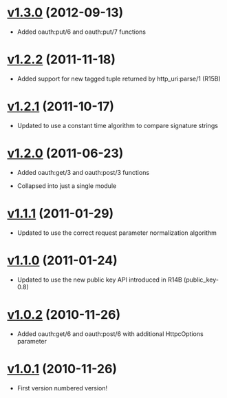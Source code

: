 # [v1.3.0](https://github.com/tim/erlang-oauth/tree/v1.3.0) (2012-09-13)

  * Added oauth:put/6 and oauth:put/7 functions


# [v1.2.2](https://github.com/tim/erlang-oauth/tree/v1.2.2) (2011-11-18)

  * Added support for new tagged tuple returned by http_uri:parse/1 (R15B)


# [v1.2.1](https://github.com/tim/erlang-oauth/tree/v1.2.1) (2011-10-17)

  * Updated to use a constant time algorithm to compare signature strings


# [v1.2.0](https://github.com/tim/erlang-oauth/tree/v1.2.0) (2011-06-23)

  * Added oauth:get/3 and oauth:post/3 functions

  * Collapsed into just a single module


# [v1.1.1](https://github.com/tim/erlang-oauth/tree/v1.1.1) (2011-01-29)

  * Updated to use the correct request parameter normalization algorithm


# [v1.1.0](https://github.com/tim/erlang-oauth/tree/v1.1.0) (2011-01-24)

  * Updated to use the new public key API introduced in R14B (public_key-0.8)


# [v1.0.2](https://github.com/tim/erlang-oauth/tree/v1.0.2) (2010-11-26)

  * Added oauth:get/6 and oauth:post/6 with additional HttpcOptions parameter


# [v1.0.1](https://github.com/tim/erlang-oauth/tree/v1.0.1) (2010-11-26)

  * First version numbered version!
